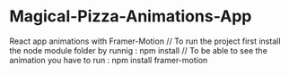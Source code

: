 # Magical-Pizza-Animations-App
React app animations with Framer-Motion //
To run the project first install the node module folder by runnig : npm install   //
To be able to see the animation you have to run : npm install framer-motion
